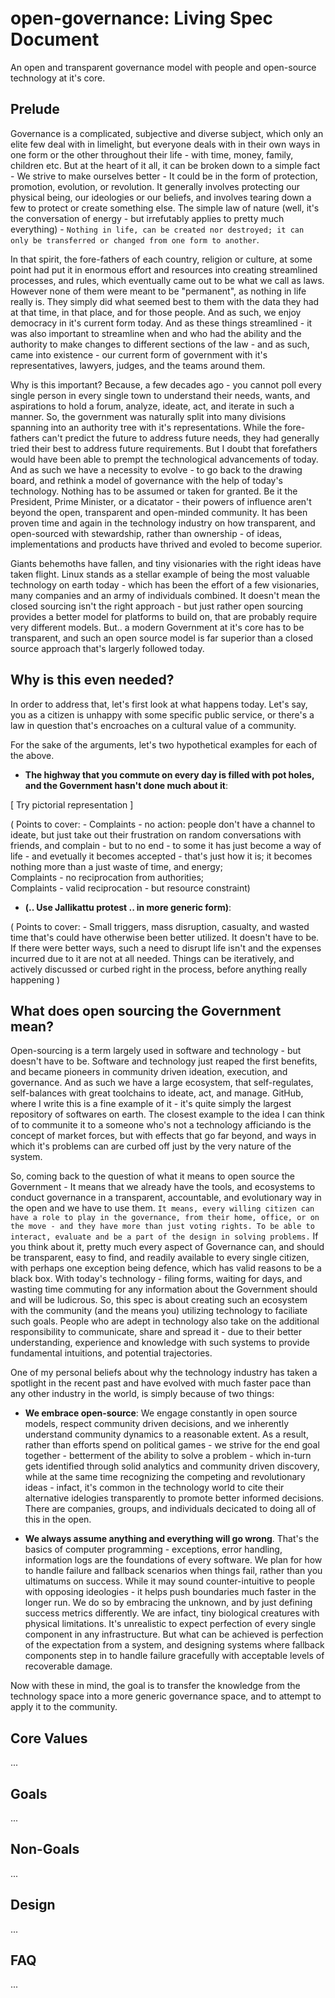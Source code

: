 # open-governance: Living Spec Document

An open and transparent governance model with people and open-source technology at it's core.

## Prelude

Governance is a complicated, subjective and diverse subject, which only an elite few deal with in limelight, but everyone deals with in their own ways in one form or the other throughout their life - with time, money, family, children etc. But at the heart of it all, it can be broken down to a simple fact - We strive to make ourselves better - It could be in the form of protection, promotion, evolution, or revolution. It generally involves protecting our physical being, our ideologies or our beliefs, and involves tearing down a few to protect or create something else. The simple law of nature (well, it's the conversation of energy - but irrefutably applies to pretty much everything) - `Nothing in life, can be created nor destroyed; it can only be transferred or changed from one form to another`. 

In that spirit, the fore-fathers of each country, religion or culture, at some point had put it in enormous effort and resources into creating streamlined processes, and rules, which eventually came out to be what we call as laws. However none of them were meant to be "permanent", as nothing in life really is. They simply did what seemed best to them with the data they had at that time, in that place, and for those people. And as such, we enjoy democracy in it's current form today. And as these things streamlined - it was also important to streamline when and who had the ability and the authority to make changes to different sections of the law - and as such, came into existence - our current form of government with it's representatives, lawyers, judges, and the teams around them. 

Why is this important? Because, a few decades ago - you cannot poll every single person in every single town to understand their needs, wants, and aspirations to hold a forum, analyze, ideate, act, and iterate in such a manner. So, the government was naturally split into many divisions spanning into an authority tree with it's representations. While the fore-fathers can't predict the future to address future needs, they had generally tried their best to address future requirements. But I doubt that forefathers would have been able to prempt the technological advancements of today. And as such we have a necessity to evolve - to go back to the drawing board, and rethink a model of governance with the help of today's technology. Nothing has to be assumed or taken for granted. Be it the President, Prime Minister, or a dicatator - their powers of influence aren't beyond the open, transparent and open-minded community. It has been proven time and again in the technology industry on how transparent, and open-sourced with stewardship, rather than ownership - of ideas, implementations and products have thrived and evoled to become superior. 

Giants behemoths have fallen, and tiny visionaries with the right ideas have taken flight. Linux stands as a stellar example of being the most valuable technology on earth today - which has been the effort of a few visionaries, many companies and an army of individuals combined. It doesn't mean the closed sourcing isn't the right approach - but just rather open sourcing provides a better model for platforms to build on, that are probably require very different models. But.. a modern Government at it's core has to be transparent, and such an open source model is far superior than a closed source approach that's largerly followed today. 

## Why is this even needed?

In order to address that, let's first look at what happens today. Let's say, you as a citizen is unhappy with some specific public service, or there's a law in question that's encroaches on a cultural value of a community. 

For the sake of the arguments, let's two hypothetical examples for each of the above. 

- **The highway that you commute on every day is filled with pot holes, and the Government hasn't done much about it**:

[ Try pictorial representation ]

( Points to cover: - Complaints - no action: people don't have a channel to ideate, but just take out their frustration on random conversations with friends, and complain - but to no end - to some it has just become a way of life - and evetually it becomes accepted - that's just how it is; it becomes nothing more than a just waste of time, and energy;  
Complaints - no reciprocation from authorities;  
Complaints - valid reciprocation - but resource constraint) 

- **(.. Use Jallikattu protest .. in more generic form)**:

( Points to cover: - Small triggers, mass disruption, casualty, and wasted time that's could have otherwise been better utilized. It doesn't have to be. If there were better ways, such a need to disrupt life isn't and the expenses incurred due to it are not at all needed. Things can be iteratively, and actively discussed or curbed right in the process, before anything really happening ) 

## What does open sourcing the Government mean?

Open-sourcing is a term largely used in software and technology - but doesn't have to be. Software and technology just reaped the first benefits, and became pioneers in community driven ideation, execution, and governance. And as such we have a large ecosystem, that self-regulates, self-balances with great toolchains to ideate, act, and manage. GitHub, where I write this is a fine example of it - it's quite simply the largest repository of softwares on earth. The closest example to the idea I can think of to communite it to a someone who's not a technology afficiando is the concept of market forces, but with effects that go far beyond, and ways in which it's problems can are curbed off just by the very nature of the system.

So, coming back to the question of what it means to open source the Government - It means that we already have the tools, and ecosystems to conduct governance in a transparent, accountable, and evolutionary way in the open and we have to use them. `It means, every willing citizen can have a role to play in the governance, from their home, office, or on the move - and they have more than just voting rights. To be able to interact, evaluate and be a part of the design in solving problems.` If you think about it, pretty much every aspect of Governance can, and should be transparent, easy to find, and readily available to every single citizen, with perhaps one exception being defence, which has valid reasons to be a black box. With today's technology - filing forms, waiting for days, and wasting time commuting for any information about the Government should and will be ludicrous. So, this spec is about creating such an ecosystem with the community (and the means you) utilizing technology to faciliate such goals. People who are adept in technology also take on the additional responsibility to communicate, share and spread it - due to their better understanding, experience and knowledge with such systems to provide fundamental intuitions, and potential trajectories.

One of my personal beliefs about why the technology industry has taken a spotlight in the recent past and have evolved with much faster pace than any other industry in the world, is simply because of two things:

- **We embrace open-source**: We engage constantly in open source models, respect community driven decisions, and we inherently understand community dynamics to a reasonable extent. As a result, rather than efforts spend on political games - we strive for the end goal together - betterment of the ability to solve a problem - which in-turn gets identified through solid analytics and community driven discovery, while at the same time recognizing the competing and revolutionary ideas - infact, it's common in the technology world to cite their alternative idelogies transparently to promote better informed decisions. There are companies, groups, and individuals decicated to doing all of this in the open.

- **We always assume anything and everything will go wrong**. That's the basics of computer programming - exceptions, error handling, information logs are the foundations of every software. We plan for how to handle failure and fallback scenarios when things fail, rather than you ultimatums on success. While it may sound counter-intuitive to people with opposing ideologies - it helps push boundaries much faster in the longer run. We do so by embracing the unknown, and by just defining success metrics differently. We are infact, tiny biological creatures with physical limitations. It's unrealistic to expect perfection of every single component in any infrastructure. But what can be achieved is perfection of the expectation from a system, and designing systems where fallback components step in to handle failure gracefully with acceptable levels of recoverable damage.

Now with these in mind, the goal is to transfer the knowledge from the technology space into a more generic governance space, and to attempt to apply it to the community.

## Core Values

...

## Goals
 
...

## Non-Goals

...

## Design

...

## FAQ

...
